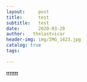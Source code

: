 ```yaml
---
layout:     post
title:      test
subtitle:   test
date:       2020-03-29
author:   thelastvicar
header-img: img/IMG_1423.jpg
catalog: true
tags:
   
---
```

ttttttt
